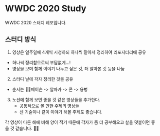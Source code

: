 # WWDC 2020 Study
WWDC 2020 스터디 레포입니다.

## 스터디 방식
1. 영상은 일주일에 4개씩 시청하되 하나씩 맡아서 정리하여 리포지터리에 공유
  - 하나씩 정리함으로써 부담없게...!
  - 영상을 보며 함께 이야기 나누고 싶은 것, 더 알아본 것 등을 나눔
2. 스터디 날에 각자 정리한 것을 공유
  - 순서는 👨‍💻메이슨 -> 알파카 -> 콘 -> 용병
3. 노션에 함께 보면 좋을 것 같은 영상들을 추가한다.
   - 공통적으로 볼 만한 주제의 영상들
   - 신 기술이나 같이 이야기 해볼 주제도 좋습니다.

각 영상이 다른 해에 비해 양이 적기 때문에 각자가 좀 더 공부해오고 살을 덧붙이면 좋을 것 같습니다. :bowing_man: